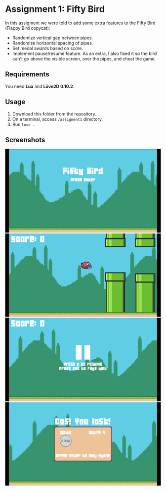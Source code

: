 # Assignment 1: Fifty Bird
In this assigment we were told to add some extra features to the Fifty Bird (Flappy Bird copycat):
* Randomize vertical gap between pipes.
* Randomize horizontal spacing of pipes.
* Set medal awards based on score.
* Implement pause/resume feature.
As an extra, I also fixed it so the bird can't go above the visible screen, over the pipes, and cheat the game.

## Requirements
You need **Lua** and **Löve2D 0.10.2**.

## Usage
1. Download this folder from the repository.
2. On a terminal, access ``` /assigment1 ``` directory.
3. Run ``` love . ```

## Screenshots
![alt text](./screenshots/bird_title.png "bird_title")
![alt text](./screenshots/bird_gameplay.png "bird_gameplay")
![alt text](./screenshots/bird_pause.png "bird_gameplay_pause")
![alt text](./screenshots/bird_medal.png "bird_gameplay_medal")